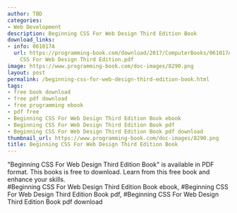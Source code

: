 ```yaml
---
author: TBD
categories:
- Web Development
description: Beginning CSS For Web Design Third Edition Book
download_links:
- info: 061017A
  url: https://programming-book.com/download/2017/ComputerBooks/061017A/Beginning
    CSS For Web Design Third Edition.pdf
image: https://www.programming-book.com/doc-images/8290.png
layout: post
permalink: /beginning-css-for-web-design-third-edition-book.html
tags:
- free book download
- free pdf download
- free programming ebook
- pdf free
- Beginning CSS For Web Design Third Edition Book ebook
- Beginning CSS For Web Design Third Edition Book pdf
- Beginning CSS For Web Design Third Edition Book pdf download
thumbnail_url: https://www.programming-book.com/doc-images/8290.png
title: Beginning CSS For Web Design Third Edition Book
---
```


 
<div class="item-desc text-justify">
  "Beginning CSS For Web Design Third Edition Book" is available in PDF format. This books is free to download. Learn from this free book and enhance your skills.
  <br>
  #Beginning CSS For Web Design Third Edition Book ebook, #Beginning CSS For Web Design Third Edition Book pdf, #Beginning CSS For Web Design Third Edition Book pdf download
</div>